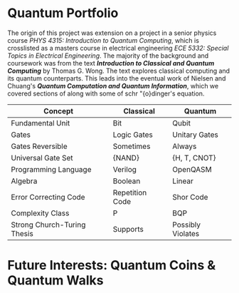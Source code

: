 # Quantum Portfolio

The origin of this project was extension on a project in a senior physics course *PHYS 4315: Introduction to Quantum Computing*, which is crosslisted as a masters course in electrical engineering *ECE 5332: Special Topics in Electrical Engineering*. The majority of the background and coursework was from the text ***Introduction to Classical and Quantum Computing*** by Thomas G. Wong. The text explores classical computing and its quantum counterparts. This leads into the eventual work of Nielsen and Chuang's ***Quantum Computation and Quantum Information***, which we covered sections of along with some of schr \"{o}dinger's equation.

| Concept                  | Classical               | Quantum                |
|--------------------------|-------------------------|------------------------|
| Fundamental Unit         | Bit                    | Qubit                 |
| Gates                   | Logic Gates            | Unitary Gates          |
| Gates Reversible         | Sometimes              | Always                 |
| Universal Gate Set       | {NAND}                 | {H, T, CNOT}           |
| Programming Language     | Verilog                | OpenQASM               |
| Algebra                  | Boolean                | Linear                 |
| Error Correcting Code    | Repetition Code        | Shor Code              |
| Complexity Class         | P                      | BQP                    |
| Strong Church-Turing Thesis | Supports           | Possibly Violates       |


# Future Interests: Quantum Coins & Quantum Walks
